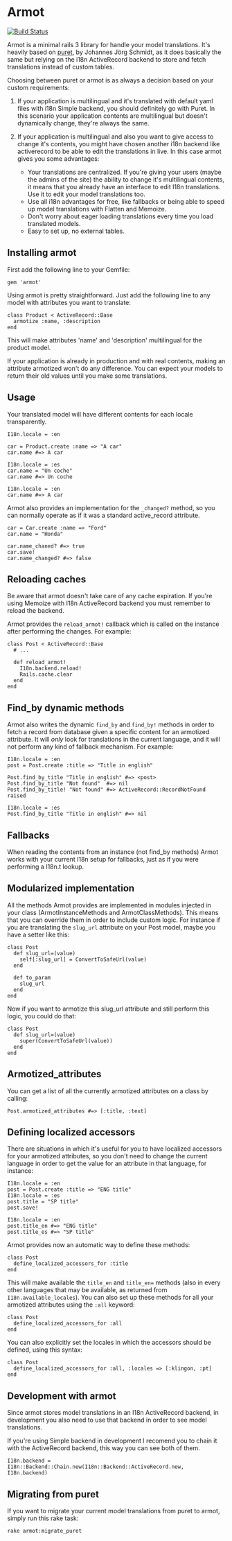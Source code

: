Armot
=====

[![Build Status](https://secure.travis-ci.org/rogercampos/armot.png)](http://travis-ci.org/rogercampos/armot)


Armot is a minimal rails 3 library for handle your model translations. It's
heavily based on [puret](https://github.com/jo/puret), by Johannes Jörg
Schmidt, as it does basically the same but relying on the i18n ActiveRecord
backend to store and fetch translations instead of custom tables.

Choosing between puret or armot is as always a decision based on your custom
requirements:

1. If your application is multilingual and it's translated with default yaml
   files with i18n Simple backend, you should definitely go with Puret. In this
   scenario your application contents are multilingual but doesn't dynamically
   change, they're always the same.

2. If your application is multilingual and also you want to give access to
   change it's contents, you might have chosen another i18n backend like
   activerecord to be able to edit the translations in live. In this case
   armot gives you some advantages:

   - Your translations are centralized. If you're giving your users (maybe the
     admins of the site) the ability to change it's multilingual contents, it
     means that you already have an interface to edit I18n translations. Use it
     to edit your model translations too.
   - Use all i18n advantages for free, like fallbacks or being able to speed up model
     translations with Flatten and Memoize.
   - Don't worry about eager loading translations every time you load translated
     models.
   - Easy to set up, no external tables.


Installing armot
----------------

First add the following line to your Gemfile:

    gem 'armot'

Using armot is pretty straightforward. Just add the following line to any
model with attributes you want to translate:

    class Product < ActiveRecord::Base
      armotize :name, :description
    end

This will make attributes 'name' and 'description' multilingual for the
product model.

If your application is already in production and with real contents, making an
attribute armotized won't do any difference. You can expect your models to
return their old values until you make some translations.


Usage
-----

Your translated model will have different contents for each locale transparently.

    I18n.locale = :en

    car = Product.create :name => "A car"
    car.name #=> A car

    I18n.locale = :es
    car.name = "Un coche"
    car.name #=> Un coche

    I18n.locale = :en
    car.name #=> A car

Armot also provides an implementation for the `_changed?` method, so you can
normally operate as if it was a standard active_record attribute.

    car = Car.create :name => "Ford"
    car.name = "Honda"

    car.name_chaned? #=> true
    car.save!
    car.name_changed? #=> false


Reloading caches
----------------

Be aware that armot doesn't take care of any cache expiration. If you're using
Memoize with I18n ActiveRecord backend you must remember to reload the
backend.

Armot provides the `reload_armot!` callback which is called on the
instance after performing the changes. For example:

    class Post < ActiveRecord::Base
      # ...

      def reload_armot!
        I18n.backend.reload!
        Rails.cache.clear
      end
    end


Find_by dynamic methods
-----------------------

Armot also writes the dynamic `find_by` and `find_by!` methods in order to
fetch a record from database given a specific content for an armotized
attribute. It will *only* look for translations in the current language, and
it will not perform any kind of fallback mechanism. For example:

    I18n.locale = :en
    post = Post.create :title => "Title in english"

    Post.find_by_title "Title in english" #=> <post>
    Post.find_by_title "Not found"  #=> nil
    Post.find_by_title! "Not found" #=> ActiveRecord::RecordNotFound raised

    I18n.locale = :es
    Post.find_by_title "Title in english" #=> nil


Fallbacks
---------

When reading the contents from an instance (not find_by methods) Armot works
with your current I18n setup for fallbacks, just as if you were performing a
I18n.t lookup.


Modularized implementation
--------------------------

All the methods Armot provides are implemented in modules injected in your
class (ArmotInstanceMethods and ArmotClassMethods). This means that you can
override them in order to include custom logic. For instance if you are
translating the `slug_url` attribute on your Post model, maybe you have a
setter like this:

    class Post
      def slug_url=(value)
        self[:slug_url] = ConvertToSafeUrl(value)
      end

      def to_param
        slug_url
      end
    end

Now if you want to armotize this slug_url attribute and still perform this
logic, you could do that:

    class Post
      def slug_url=(value)
        super(ConvertToSafeUrl(value))
      end
    end

Armotized_attributes
--------------------

You can get a list of all the currently armotized attributes on a class by
calling:

    Post.armotized_attributes #=> [:title, :text]


Defining localized accessors
----------------------------

There are situations in which it's useful for you to have localized accessors for
your armotized attributes, so you don't need to change the current language in
order to get the value for an attribute in that language, for instance:

    I18n.locale = :en
    post = Post.create :title => "ENG title"
    I18n.locale = :es
    post.title = "SP title"
    post.save!

    I18n.locale = :en
    post.title_en #=> "ENG title"
    post.title_es #=> "SP title"

Armot provides now an automatic way to define these methods:

    class Post
      define_localized_accessors_for :title
    end

This will make available the `title_en` and `title_en=` methods (also in every
other languages that may be available, as returned from
`I18n.available_locales`). You can also set up these methods for all your
armotized attributes using the `:all` keyword:


    class Post
      define_localized_accessors_for :all
    end

You can also explicitly set the locales in which the accessors should be
defined, using this syntax:

    class Post
      define_localized_accessors_for :all, :locales => [:klingon, :pt]
    end


Development with armot
----------------------

Since armot stores model translations in an I18n ActiveRecord backend, in
development you also need to use that backend in order to see model
translations.

If you're using Simple backend in development I recomend you to chain it with
the ActiveRecord backend, this way you can see both of them.

    I18n.backend = I18n::Backend::Chain.new(I18n::Backend::ActiveRecord.new, I18n.backend)



Migrating from puret
--------------------

If you want to migrate your current model translations from puret to armot,
simply run this rake task:

    rake armot:migrate_puret


